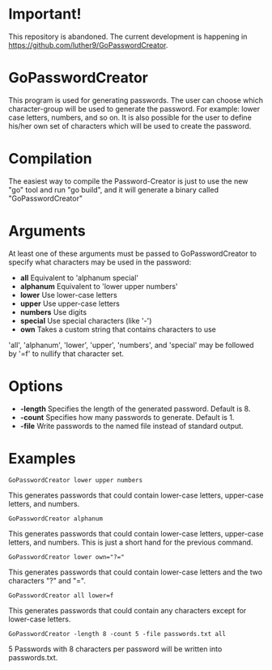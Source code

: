 Important!
=========

This repository is abandoned. 
The current development is happening in https://github.com/luther9/GoPasswordCreator.


GoPasswordCreator
=================

This program is used for generating passwords.
The user can choose which character-group will be used to generate the password.
For example: lower case letters, numbers, and so on.
It is also possible for the user to define his/her own set of characters which will be used to create the password.


Compilation
===========

The easiest way to compile the Password-Creator is just to use the new "go" tool and run "go build",
and it will generate a binary called "GoPasswordCreator"


Arguments
=========

At least one of these arguments must be passed to GoPasswordCreator to specify what characters may be used in the password:

- **all**	Equivalent to 'alphanum special'
- **alphanum**  Equivalent to 'lower upper numbers'
- **lower**	Use lower-case letters
- **upper**	Use upper-case letters
- **numbers**	Use digits
- **special**	Use special characters (like '-')
- **own**	Takes a custom string that contains characters to use

'all', 'alphanum', 'lower', 'upper', 'numbers', and 'special' may be followed by '=f' to nullify that character set.


Options
=======

- **-length** 	Specifies the length of the generated password. Default is 8.
- **-count**	Specifies how many passwords to generate. Default is 1.
- **-file**	Write passwords to the named file instead of standard output.


Examples
========

	GoPasswordCreator lower upper numbers
This generates passwords that could contain lower-case letters, upper-case letters, and numbers.

	GoPasswordCreator alphanum
This generates passwords that could contain lower-case letters, upper-case letters, and numbers.  This is just a short hand for the previous command.

	GoPasswordCreator lower own="?="
This generates passwords that could contain lower-case letters and the two characters "?" and "=".

	GoPasswordCreator all lower=f
This generates passwords that could contain any characters except for lower-case letters.

	GoPasswordCreator -length 8 -count 5 -file passwords.txt all
5 Passwords with 8 characters per password will be written into passwords.txt.
